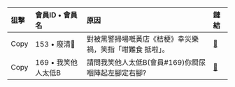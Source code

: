 
| 狙擊  | 會員ID • 會員名 |  原因  | 鏈結  |
|:------|:-----------|:------|:------|
| Copy | 153 • 廢清🚬   |  對被黑警掃場嘅黃店《桔梗》幸災樂禍，笑指「咁難食 抵啦」。 |   [🔗](https://lih.kg/gsbJmT)  |
| Copy | 169 • 我笑他人太低B   |  請問我笑他人太低B(會員#169)你屙尿嗰陣起左腳定右腳? |   [🔗](https://lih.kg/1656084)  |

<script>function LibelWeb(){navigator.clipboard.writeText(copyText.value);alert("Copied");}</script>
